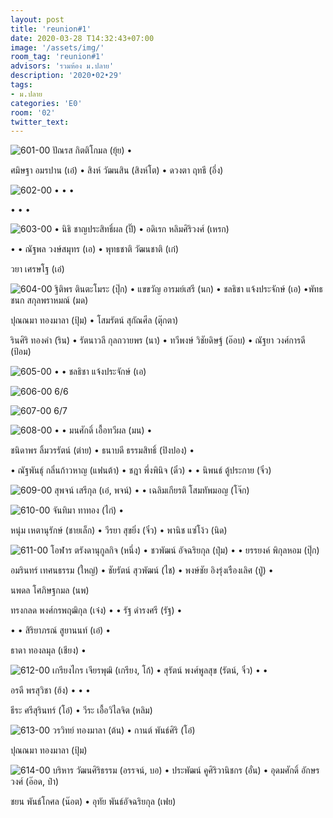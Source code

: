 ```yaml
---
layout: post
title: 'reunion#1'
date: 2020-03-28 T14:32:43+07:00
image: '/assets/img/'
room_tag: 'reunion#1'
advisors: 'รวมห้อง ม.ปลาย'
description: '2020•02•29'
tags:
- ม.ปลาย
categories: 'E0'
room: '02'
twitter_text:
---
```

![601-00](https://res.cloudinary.com/dbruw74ms/image/upload/l_text:Athiti_50:6%252F1,g_south_west,x_30,y_30,co_rgb:ffe4e160/r_8,c_fit,w_760/v1585476267/2020-02-29-601_gc4bnf.png)
ปัณรส กิตติโกมล (ยุ้ย) •

ศมิษฐา อมรปาน (เอ๋) • สิงห์ วัฒนสิน (สิงห์โต) • ดวงตา ฤทธี (อึ่ง)

![602-00](https://res.cloudinary.com/dbruw74ms/image/upload/l_text:Athiti_50:6%252F2,g_south_west,x_30,y_30,co_rgb:ffe4e160/r_8,c_fit,w_760/v1585476256/2020-02-29-602_meww3f.png)
  •  •  •

  •  •  •

![603-00](https://res.cloudinary.com/dbruw74ms/image/upload/l_text:Athiti_50:6%252F3,g_south_west,x_30,y_30,co_rgb:ffe4e160/r_8,c_fit,w_760/v1585476244/2020-02-29-603_kineuv.png)
 • นิธิ ชาญประสิทธิ์ผล (ปิ๊) • อดิเรก หลิมศิริวงศ์ (เหรก)

 •  • ณัฐพล วงษ์สมุทร (เอ) • พุทธชาติ วัฒนชาติ (เก๋)

วยา เศรษโฐ (เอ๋)

![604-00](https://res.cloudinary.com/dbruw74ms/image/upload/l_text:Athiti_50:6%252F4,g_south_west,x_30,y_30,co_rgb:ffe4e160/r_8,c_fit,w_760/v1585476222/2020-02-29-604_a2eji4.png)
ฐิติพร ตินตะโมระ (ปุ๊ก) • แขขวัญ อารมย์เสรี (นก) • ชลธิชา แจ้งประจักษ์ (เอ) •พัทธชนก สกุลพราหมณ์ (มด)

ปุณณมา ทองมาลา (ปุ้ม) • โสมรัตน์ สุกัณศีล (ตุ๊กตา)

รินศิริ ทองคำ (ริน) • รัตนาวลี กุลถวายพร (นา) • ทวีพงษ์ วิชัยดิษฐ์ (อ๊อบ) • ณัฐยา วงศ์การดี (ป้อม)

![605-00](https://res.cloudinary.com/dbruw74ms/image/upload/l_text:Athiti_50:6%252F5,g_south_west,x_30,y_30,co_rgb:ffe4e160/r_8,c_fit,w_760/v1585476210/2020-02-29-605_sl31bn.png)
 •  • ชลธิชา แจ้งประจักษ์ (เอ)

![606-00](https://res.cloudinary.com/dbruw74ms/image/upload/l_text:Athiti_50:6%252F6,g_south_west,x_30,y_30,co_rgb:ffe4e160/r_8,c_fit,w_760/v1585476196/2020-02-29-606_chtivu.png)
6/6

![607-00](https://res.cloudinary.com/dbruw74ms/image/upload/l_text:Athiti_50:6%252F7,g_south_west,x_30,y_30,co_rgb:ffe4e160/r_8,c_fit,w_760/v1585476186/2020-02-29-607_br1p18.png)
6/7

![608-00](https://res.cloudinary.com/dbruw74ms/image/upload/l_text:Athiti_50:6%252F8,g_south_west,x_30,y_30,co_rgb:ffe4e160/r_8,c_fit,w_760/v1585476169/2020-02-29-608_in6mvq.png)
 •  • มนศักดิ์ เอื้อทวีผล (มน) •

ชนิดาพร ลิ้มวรรัตน์ (ต่าย) • ธนาบดี ธรรมสิทธิ์ (ปิงปอง) •

 • ณัฐพันธุ์ กลิ่นก้าวหาญ (แฟนต้า) • ชฎา พึ่งพินิจ (ดิ๋ว) •  • นิพนธ์ ตู้ประกาย (จิ๋ว)

![609-00](https://res.cloudinary.com/dbruw74ms/image/upload/l_text:Athiti_50:6%252F9,g_south_west,x_30,y_30,co_rgb:ffe4e160/r_8,c_fit,w_760/v1585476157/2020-02-29-609_j2o2yh.png)
สุพจน์ เสรีกุล (เอ๋, พจน์) •  • เฉลิมเกียรติ โสมทัพมอญ (โจ๊ก)

![610-00](https://res.cloudinary.com/dbruw74ms/image/upload/l_text:Athiti_50:6%252F10,g_south_west,x_30,y_30,co_rgb:ffe4e160/r_8,c_fit,w_760/v1585476149/2020-02-29-610_o4zf9w.png)
จันทิมา ทาทอง (ไก่) •

หนุ่ม เหตานุรักษ์ (ชายเล็ก) • วีรยา สุขยิ่ง (จิ๋ว) • พานิช แซ่โง้ว (นิด)

![611-00](https://res.cloudinary.com/dbruw74ms/image/upload/l_text:Athiti_50:6%252F11,g_south_west,x_30,y_30,co_rgb:ffe4e160/r_8,c_fit,w_760/v1585476141/2020-02-29-611_x4aaoj.png)
โอฬาร ตรังดานุกูลกิจ (หนึ่ง) • ชวพัฒน์ อัจฉริยกุล (ปุ๋ม) •  • ยรรยงค์ พิกุลหอม (ปุ๊ก)

อมรินทร์ เทศนธรรม (ใหญ่) • ชัยรัตน์ สุวพัฒน์ (ไช) • พงษ์ชัย อิงรุ่งเรืองเลิศ (ปู่) •

นพดล โศภิษฐกมล (นพ)

ทรงกลด พงศ์กรพฤฒิกุล (เจ๋ง) •  • รัฐ ดำรงศรี (รัฐ) •

 •  • สิริยาภรณ์ สูยานนท์ (เอ๋) •

ธาดา ทองลมุล (เชียง) •

![612-00](https://res.cloudinary.com/dbruw74ms/image/upload/l_text:Athiti_50:6%252F12,g_south_west,x_30,y_30,co_rgb:ffe4e160/r_8,c_fit,w_760/v1585476030/2020-02-29-612_sb90yi.png)
เกรียงไกร เจียรพุฒิ (เกรียง, โก้) • สุรัตน์ พงศ์พูลสุข (รัตน์, จิ๋ว) •  •

อรดี พรสุวิชา (ฮ้ง) •  •  •

ธีระ ศรีสุรินทร์ (โอ๋) • วีระ เอื้อวิไลจิต (หลิม)

![613-00](https://res.cloudinary.com/dbruw74ms/image/upload/l_text:Athiti_50:6%252F13,g_south_west,x_30,y_30,co_rgb:ffe4e160/r_8,c_fit,w_760/v1585475951/2020-02-29-613_sbkmbz.png)
วรวิทย์ ทองมาลา (ต้น) • กานต์ พันธ์ศิริ (โอ๋)

ปุณณมา ทองมาลา (ปุ้ม)

![614-00](https://res.cloudinary.com/dbruw74ms/image/upload/l_text:Athiti_28:6%252F14,g_south_west,x_20,y_20,co_rgb:ffe4e160/r_8,c_fit,w_760/v1585372109/2020-02-29-614_mcizmv.png)
บริหาร วัฒนศิริธรรม (อรรจน์, บอ) • ประพัฒน์ คูศิริวานิชกร (อั๋น) • อุดมศักดิ์ อักษรวงศ์ (อ๊อด, ป๋า)

ชยน พันธ์โกศล (น๊อต) • อุทัย พันธ์อัจฉริยกุล (เฟย)
